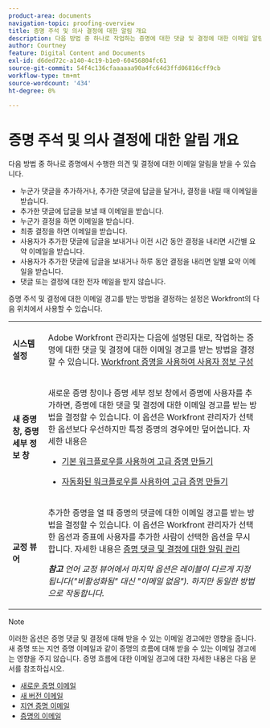 ```yaml
---
product-area: documents
navigation-topic: proofing-overview
title: 증명 주석 및 의사 결정에 대한 알림 개요
description: 다음 방법 중 하나로 작업하는 증명에 대한 댓글 및 결정에 대한 이메일 알림을 받을 수 있습니다. '내 편집'
author: Courtney
feature: Digital Content and Documents
exl-id: d6ded72c-a140-4c19-b1e0-60456804fc61
source-git-commit: 54f4c136cfaaaaaa90a4fc64d3ffd06816cff9cb
workflow-type: tm+mt
source-wordcount: '434'
ht-degree: 0%

---
```


# 증명 주석 및 의사 결정에 대한 알림 개요

다음 방법 중 하나로 증명에서 수행한 의견 및 결정에 대한 이메일 알림을 받을 수 있습니다.

* 누군가 댓글을 추가하거나, 추가한 댓글에 답글을 달거나, 결정을 내릴 때 이메일을 받습니다.
* 추가한 댓글에 답글을 보낼 때 이메일을 받습니다.
* 누군가 결정을 하면 이메일을 받습니다.
* 최종 결정을 하면 이메일을 받습니다.
* 사용자가 추가한 댓글에 답글을 보내거나 이전 시간 동안 결정을 내리면 시간별 요약 이메일을 받습니다.
* 사용자가 추가한 댓글에 답글을 보내거나 하루 동안 결정을 내리면 일별 요약 이메일을 받습니다.
* 댓글 또는 결정에 대한 전자 메일을 받지 않습니다.

증명 주석 및 결정에 대한 이메일 경고를 받는 방법을 결정하는 설정은 Workfront의 다음 위치에서 사용할 수 있습니다.

<table cellpadding="10" cellspacing="0"> 
 <tbody> 
  <tr> 
   <td role="rowheader"> <p><span class="wysiwyg-font-size-medium"><strong>시스템 설정</strong></span> </p> </td> 
   <td> <p><span class="wysiwyg-font-size-medium">Adobe Workfront 관리자는 다음에 설명된 대로, 작업하는 증명에 대한 댓글 및 결정에 대한 이메일 경고를 받는 방법을 결정할 수 있습니다. <a href="../../../workfront-proof/wp-mnguserscontacts/users/configure-user-info.md" class="MCXref xref">Workfront 증명을 사용하여 사용자 정보 구성</a></span> </p> </td> 
  </tr> 
  <tr> 
   <td role="rowheader"> <p><span class="wysiwyg-font-size-medium"><strong>새 증명 창, 증명 세부 정보 창</strong></span> </p> </td> 
   <td> <p><span class="wysiwyg-font-size-medium">새로운 증명 창이나 증명 세부 정보 창에서 증명에 사용자를 추가하면, 증명에 대한 댓글 및 결정에 대한 이메일 경고를 받는 방법을 결정할 수 있습니다. 이 옵션은 Workfront 관리자가 선택한 옵션보다 우선하지만 특정 증명의 경우에만 덮어씁니다. 자세한 내용은</span> </p> 
    <ul> 
     <li> <p><a href="../../../review-and-approve-work/proofing/creating-proofs-within-workfront/configure-basic-proof-workflow.md" class="MCXref xref">기본 워크플로우를 사용하여 고급 증명 만들기</a> </p> </li> 
     <li> <p><a href="../../../review-and-approve-work/proofing/creating-proofs-within-workfront/create-automated-proof-workflow.md" class="MCXref xref">자동화된 워크플로우를 사용하여 고급 증명 만들기</a> </p> </li> 
    </ul> </td> 
  </tr> 
  <tr> 
   <td role="rowheader"> <p><span class="wysiwyg-font-size-medium"><strong>교정 뷰어</strong></span> </p> </td> 
   <td> <p><span class="wysiwyg-font-size-medium">추가한 증명을 열 때 증명의 댓글에 대한 이메일 경고를 받는 방법을 결정할 수 있습니다. 이 옵션은 Workfront 관리자가 선택한 옵션과 증표에 사용자를 추가한 사람이 선택한 옵션을 무시합니다. 자세한 내용은 <a href="../../../review-and-approve-work/proofing/reviewing-proofs-within-workfront/manage-notifications-for-proof-comments.md" class="MCXref xref">증명 댓글 및 결정에 대한 알림 관리</a></span> </p> <p><span class="wysiwyg-font-size-medium"><em><strong>참고</strong> 언어 교정 뷰어에서 마지막 옵션은 레이블이 다르게 지정됩니다("비활성화됨" 대신 "이메일 없음"). 하지만 동일한 방법으로 작동합니다.</em></span> </p> </td> 
  </tr> 
 </tbody> 
</table>

>[!NOTE]
>
>이러한 옵션은 증명 댓글 및 결정에 대해 받을 수 있는 이메일 경고에만 영향을 줍니다. 새 증명 또는 지연 증명 이메일과 같이 증명의 흐름에 대해 받을 수 있는 이메일 경고에는 영향을 주지 않습니다. 증명 흐름에 대한 이메일 경고에 대한 자세한 내용은 다음 문서를 참조하십시오.
>
>* [새로운 증명 이메일](../../../workfront-proof/wp-emailsntfctns/proof-notifications-and-reminders/new-proof-email.md)
>* [새 버전 이메일](../../../workfront-proof/wp-emailsntfctns/proof-notifications-and-reminders/new-version-email.md)
>* [지연 증명 이메일](../../../workfront-proof/wp-emailsntfctns/proof-notifications-and-reminders/late-proof-email.md)
>* [증명의 이메일](../../../workfront-proof/wp-emailsntfctns/proof-notifications-and-reminders/proof-made-email.md)

